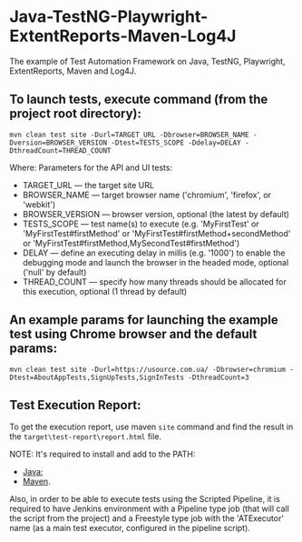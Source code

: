 # Java-TestNG-Playwright-ExtentReports-Maven-Log4J
The example of Test Automation Framework on Java, TestNG, Playwright, ExtentReports, Maven and Log4J.

## To launch tests, execute command (from the project root directory):
```
mvn clean test site -Durl=TARGET_URL -Dbrowser=BROWSER_NAME -Dversion=BROWSER_VERSION -Dtest=TESTS_SCOPE -Ddelay=DELAY -DthreadCount=THREAD_COUNT
```

Where:
 Parameters for the API and UI tests:
 * TARGET_URL — the target site URL
 * BROWSER_NAME — target browser name ('chromium', 'firefox', or 'webkit')
 * BROWSER_VERSION — browser version, optional (the latest by default)
 * TESTS_SCOPE — test name(s) to execute (e.g. 'MyFirstTest' or 'MyFirstTest#firstMethod' or 'MyFirstTest#firstMethod+secondMethod' or 'MyFirstTest#firstMethod,MySecondTest#firstMethod')
 * DELAY — define an executing delay in millis (e.g. '1000') to enable the debugging mode and launch the browser in the headed mode, optional ('null' by default)
 * THREAD_COUNT — specify how many threads should be allocated for this execution, optional (1 thread by default)

## An example params for launching the example test using Chrome browser and the default params:
```
mvn clean test site -Durl=https://usource.com.ua/ -Dbrowser=chromium -Dtest=AboutAppTests,SignUpTests,SignInTests -DthreadCount=3

```

## Test Execution Report:

To get the execution report, use maven `site` command and find the result in the `target\test-report\report.html` file.

NOTE: It's required to install and add to the PATH:

- [Java](https://java.com/en/download/);
- [Maven](https://maven.apache.org/download.cgi).

Also, in order to be able to execute tests using the Scripted Pipeline, it is required to have Jenkins environment with
a Pipeline type job (that will call the script from the project)
and a Freestyle type job with the 'ATExecutor' name (as a main test executor, configured in the pipeline script).
 